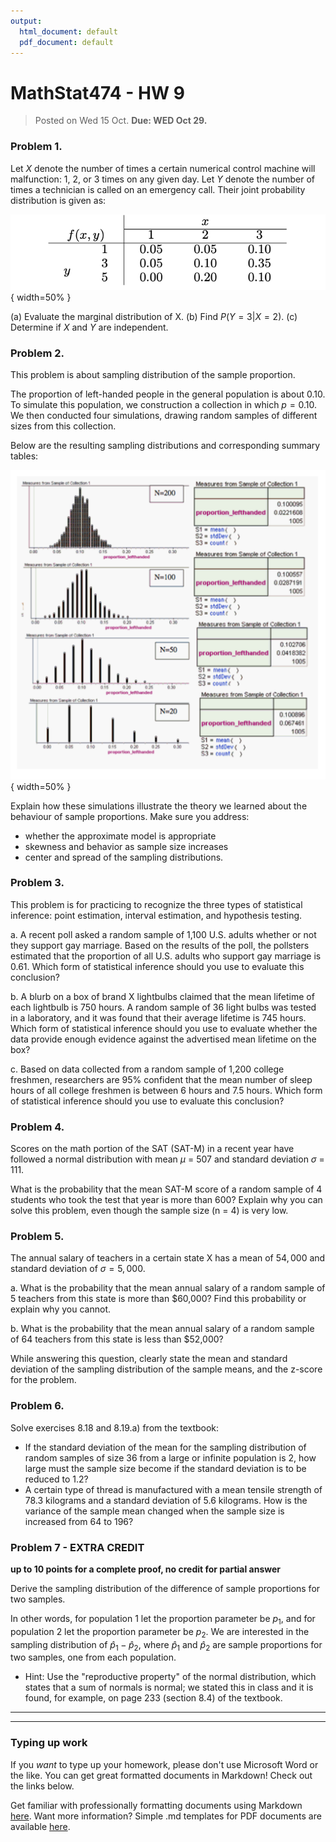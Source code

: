 ```yaml
---
output:
  html_document: default
  pdf_document: default
---
```

# MathStat474 - HW 9

> Posted on Wed 15 Oct. **Due: WED Oct 29.** 


### Problem 1. 

Let $X$ denote the number of times a certain numerical control machine will malfunction: 1, 2, or 3 times on any given day. Let $Y$ denote the number of times a technician is called on an emergency call. Their joint probability distribution is given as:

![](hw9problem1JtDistrib.png){ width=50% }


(a) Evaluate the marginal distribution of X.
(b) Find $P(Y =3|X=2)$.
(c) Determine if $X$ and $Y$ are independent. 


### Problem 2. 

This problem is about sampling distribution of the sample proportion.

The proportion of left-handed people in the general population is about 0.10. To simulate this population, we construction a collection in which $p=0.10$. We then conducted four simulations, drawing random samples of different sizes from this collection. 

Below are the resulting sampling distributions and corresponding summary tables: 

![](hw9problem1data.png){ width=50% }

Explain how these simulations illustrate the theory we learned about the behaviour of sample proportions. Make sure you address:

* whether the approximate model is appropriate
* skewness and behavior as sample size increases
* center and spread of the sampling distributions. 

### Problem 3. 

This problem is for practicing to recognize the three types of statistical inference: point estimation, interval estimation, and hypothesis testing. 

a. A recent poll asked a random sample of 1,100 U.S. adults whether or not they support gay marriage. Based on the results of the poll, the pollsters estimated that the proportion of all U.S. adults who support gay marriage is 0.61. Which form of statistical inference should you use to evaluate this conclusion? 

b. A blurb on a box of brand X lightbulbs claimed that the mean lifetime of each lightbulb is 750 hours. A random sample of 36 light bulbs was tested in a laboratory, and it was found that their average lifetime is 745 hours. Which form of statistical inference should you use to evaluate whether the data provide enough evidence against the advertised mean lifetime on the box?

c. Based on data collected from a random sample of 1,200 college freshmen, researchers are 95% confident that the mean number of sleep hours of all college freshmen is between 6 hours and 7.5 hours. Which form of statistical inference should you use to evaluate this conclusion? 

### Problem 4. 

Scores on the math portion of the SAT (SAT-M) in a recent year have followed a normal distribution with mean $\mu$ = 507 and standard deviation $\sigma$ = 111.

What is the probability that the mean SAT-M score of a random sample of 4 students who took the test that year is more than 600? 
Explain why you can solve this problem, even though the sample size (n = 4) is very low.


### Problem 5.
The annual salary of teachers in a certain state X has a mean of  $54,000$ and standard deviation of $\sigma=5,000$. 

a. What is the probability that the mean annual salary of a random sample of 5 teachers from this state is more than $60,000? Find this probability or explain why you cannot.

b. What is the probability that the mean annual salary of a random sample of 64 teachers from this state is less than $52,000?

While answering this question, clearly state the mean and standard deviation of the sampling distribution of the sample means, and the z-score for the problem. 

### Problem 6.
Solve exercises 8.18 and 8.19.a) from the textbook:

* If the standard deviation of the mean for the sampling distribution of random samples of size 36 from a large or infinite population is 2, how large must the sample size become if the standard deviation is to be reduced to 1.2?
* A certain type of thread is manufactured with a mean tensile strength of 78.3 kilograms and a standard deviation of 5.6 kilograms. How is the variance of the sample mean changed when the sample size is increased from 64 to 196?

### Problem 7 - EXTRA CREDIT 
**up to 10 points for a complete proof, no credit for partial answer**

Derive the sampling distribution of the difference of sample proportions for two samples.  

In other words, for population 1 let the  proportion parameter be $p_1$, and for population 2 let the proportion parameter be $p_2$. We are interested in the sampling distribution of $\hat p_1 - \hat p_2$, where $\hat p_1$ and $\hat p_2$ are sample proportions for two samples, one from each population. 

* Hint: Use the "reproductive property" of the normal distribution, which states that a sum of normals is normal; we stated this in class and it is found, for example, on page 233 (section 8.4) of the textbook. 

---

---

### Typing up work 

If you *want* to type up your homework, please don't use Microsoft Word or the like. You can get great formatted documents in Markdown! Check out the links below. 

Get familiar with professionally formatting documents using Markdown [here](https://sondzus.github.io/MathStat474/DocumentFormattingGuidelines.html). 
Want more information? Simple .md templates for PDF documents are available [here](https://sondzus.github.io/MathStat474/DocumentFormattingGuidelines.html). 

